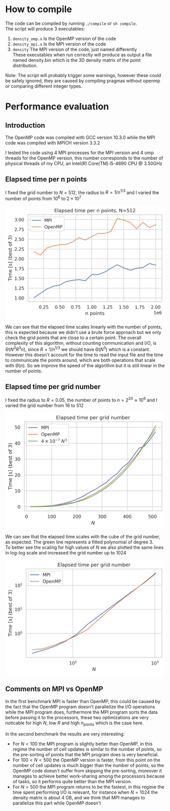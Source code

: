 # How to compile
The code can be compiled by running `./compile` or `sh compile`.  
The script will produce 3 executables:  
1. `density_omp.x` Is the OpenMP version of the code  
2. `density_mpi.x` Is the MPI version of the code  
3. `density` The MPI version of the code, just named differently  
These executables when run correctly will produce as output a file named density.bin which is the 3D density matrix of the point distribution.  

Note: The script will probably trigger some warnings, however these could be safely ignored, they are caused by compiling pragmas without openmp or comparing different integer types.


# Performance evaluation
## Introduction
The OpenMP code was compiled with GCC version 10.3.0 while the MPI code was compiled with MPICH version 3.3.2

I tested the code using 4 MPI processes for the MPI version and 4 omp threads for the OpenMP version, this number corresponds to the number of physical threads of my CPU, an Intel(R) Core(TM) i5-4690 CPU @ 3.50GHz

## Elapsed time per n points
I fixed the grid number to $N=512$, the radius to $R=1/n^{1/3}$ and I varied the number of points from $10^6$ to $2\times 10^7$

![](Images/n_points_linear.png)

We can see that the elapsed time scales linearly with the number of points, this is expected because we didn't use a brute force approach but we only check the grid points that are close to a certain point. The overall complexity of this algorithm, without counting communication and I/O, is $\Theta(N^3 R^3 n)$, since $R=1/n^{1/3}$ we should have $\Theta(N^3)$ which is a constant. However this doesn't account for the time to read the input file and the time to communicate the points around, which are both operations that scale with $\Theta(n)$. So we improve the speed of the algorithm but it is still linear in the number of points.

## Elapsed time per grid number
I fixed the radius to $R=0.05$, the number of points to $n=2^{20} \approx 10^{6}$ and I varied the grid number from $16$ to $512$

![](Images/grid_number_linear.png)

We can see that the elapsed time scales with the cube of the grid number, as expected.
The green line represents a fitted polynomial of degree 3.  
To better see the scaling for high values of $N$ we also plotted the same lines in log-log scale and increased the grid number up to 1024

![](Images/grid_number_log.png)

## Comments on MPI vs OpenMP
In the first benchmark MPI is faster than OpenMP, this could be caused by the fact that the OpenMP program doesn't parallelize the I/O operations while the MPI program does, furthermore the MPI program sorts the data before passing it to the processors, these two optimizations are very noticable for high $N$, low $R$ and high $n_{points}$ which is the case here.  

In the second benchmark the results are very interesting: 
- For $N<100$ the MPI program is slightly better than OpenMP, in this regime the number of cell updates is similar to the number of points, so the pre-sorting of points that the MPI program does is very beneficial.
- For $100 < N < 500$ the OpenMP version is faster, from this point on the number of cell updates is much bigger than the number of points, so the OpenMP code doesn't suffer from skipping the pre-sorting, moreover it manages to achieve better work-sharing among the processors because of tasks, so it performs quite better than the MPI version.
- For $N>500$ the MPI program returns to be the fastest, in this regime the time spent performing I/O is relevant, for instance when $N=1024$ the density matrix is about 4 GB, and we think that MPI manages to parallelize this part while OpenMP doesn't